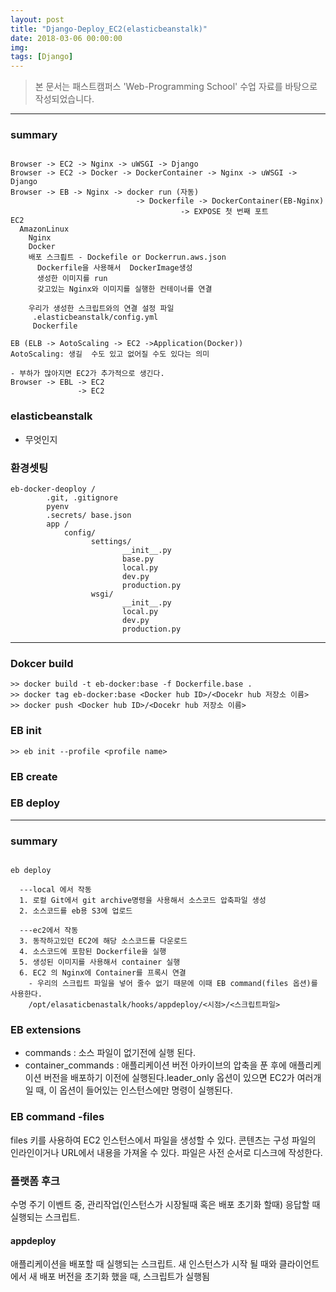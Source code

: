 ```yaml
---
layout: post
title: "Django-Deploy_EC2(elasticbeanstalk)"
date: 2018-03-06 00:00:00
img:
tags: [Django]
---
```

> 본 문서는 패스트캠퍼스 'Web-Programming School' 수업 자료를 바탕으로 작성되었습니다.

----

### summary

```console

Browser -> EC2 -> Nginx -> uWSGI -> Django
Browser -> EC2 -> Docker -> DockerContainer -> Nginx -> uWSGI -> Django
Browser -> EB -> Nginx -> docker run (자동)
                            -> Dockerfile -> DockerContainer(EB-Nginx)
                                      -> EXPOSE 첫 번째 포트
EC2
  AmazonLinux
    Nginx
    Docker
    배포 스크릡트 - Dockefile or Dockerrun.aws.json
      Dockerfile을 사용해서  DockerImage생성
      생성한 이미지를 run
      갖고있는 Nginx와 이미지를 실행한 컨테이너를 연결

    우리가 생성한 스크립트와의 연결 설정 파일
     .elasticbeanstalk/config.yml
     Dockerfile

EB (ELB -> AotoScaling -> EC2 ->Application(Docker))
AotoScaling: 생길  수도 있고 없어질 수도 있다는 의미                                        

- 부하가 많아지면 EC2가 추가적으로 생긴다.
Browser -> EBL -> EC2
               -> EC2

```

### elasticbeanstalk
- 무엇인지

### 환경셋팅

```Console
eb-docker-deoploy /
        .git, .gitignore
        pyenv
        .secrets/ base.json
        app /
            config/
                  settings/
                         __init__.py
                         base.py
                         local.py
                         dev.py
                         production.py
                  wsgi/
                         __init__.py
                         local.py
                         dev.py
                         production.py
```
---

### Dokcer build

```Console
>> docker build -t eb-docker:base -f Dockerfile.base .
>> docker tag eb-docker:base <Docker hub ID>/<Docekr hub 저장소 이름>     
>> docker push <Docker hub ID>/<Docekr hub 저장소 이름>
```

### EB init

```Console
>> eb init --profile <profile name>

```
### EB create
### EB deploy

----
### summary

```console

eb deploy

  ---local 에서 작동
  1. 로컬 Git에서 git archive명령을 사용해서 소스코드 압축파일 생성
  2. 소스코드를 eb용 S3에 업로드

  ---ec2에서 작동
  3. 동작하고있던 EC2에 해당 소스코드를 다운로드
  4. 소스코드에 포함된 Dockerfile을 실행
  5. 생성된 이미지를 사용해서 container 실행
  6. EC2 의 Nginx에 Container를 프록시 연결
    - 우리의 스크립트 파일을 넣어 줄수 없기 때문에 이때 EB command(files 옵션)를 사용한다.
    /opt/elasaticbenastalk/hooks/appdeploy/<시점>/<스크립트파일>

```

### EB extensions
- commands : 소스 파일이 없기전에 실행 된다.
- container_commands : 애플리케이션 버전 아카이브의 압축을 푼 후에 애플리케이션 버전을 배포하기 이전에 실행된다.leader_only 옵션이 있으면 EC2가 여러개일 때, 이 옵션이 들어있는 인스턴스에만 명령이 실행된다.

### EB command -files
files 키를 사용하여 EC2 인스턴스에서 파일을 생성할 수 있다. 콘텐츠는 구성 파일의 인라인이거나 URL에서 내용을 가져올 수 있다. 파일은 사전 순서로 디스크에 작성한다.

### 플랫폼 후크
수명 주기 이벤트 중, 관리작업(인스턴스가 시장될때 혹은 배포 초기화 할때) 응답할 때 실행되는 스크립트.

#### appdeploy
애플리케이션을 배포할 때 실행되는 스크립트. 새 인스턴스가 시작 될 때와 클라이언트에서 새 배포 버전을 초기화 했을 때, 스크립트가 실행됨
